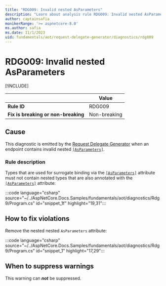 ```yaml
---
title: "RDG009: Invalid nested AsParameters"
description: "Learn about analysis rule RDG009: Invalid nested AsParameters"
author: captainsafia
monikerRange: '>= aspnetcore-8.0'
ms.author: safia
ms.date: 11/1/2023
uid: fundamentals/aot/request-delegate-generator/diagnostics/rdg009
---
```

# RDG009: Invalid nested AsParameters

[!INCLUDE[](~/includes/not-latest-version.md)]

| | Value |
|-|-|
| **Rule ID** |RDG009|
| **Fix is breaking or non-breaking** |Non-breaking|

## Cause

This diagnostic is emitted by the [Request Delegate Generator](/aspnet/core/fundamentals/aot/request-delegate-generator/rdg) when an endpoint contains invalid nested [`[AsParameters]`](xref:Microsoft.AspNetCore.Http.AsParametersAttribute).

### Rule description

Types that are used for surrogate binding via the  [`[AsParameters]`](xref:Microsoft.AspNetCore.Http.AsParametersAttribute) attribute must not contain nested types that are also annotated with the  [`[AsParameters]`](xref:Microsoft.AspNetCore.Http.AsParametersAttribute) attribute:

:::code language="csharp" source="~/../AspNetCore.Docs.Samples/fundamentals/aot/diagnostics/Rdg9/Program.cs" id="snippet_1f" highlight="19,31":::

## How to fix violations

Remove the nested nested `AsParameters` attribute:

:::code language="csharp" source="~/../AspNetCore.Docs.Samples/fundamentals/aot/diagnostics/Rdg9/Program.cs" id="snippet_1" highlight="17,29":::

## When to suppress warnings

This warning can ***not*** be suppressed.
